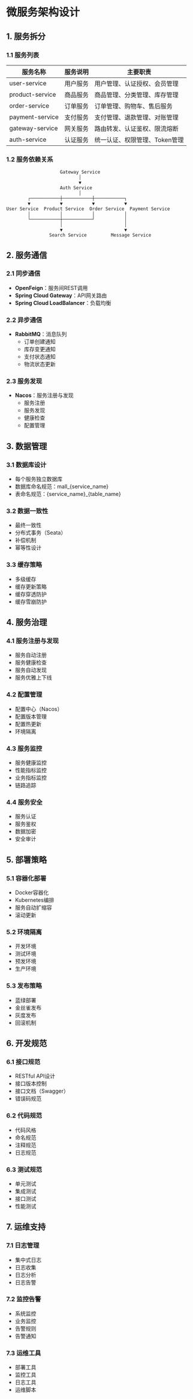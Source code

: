 # 微服务架构设计

## 1. 服务拆分

### 1.1 服务列表

| 服务名称 | 服务说明 | 主要职责 |
|---------|---------|---------|
| user-service | 用户服务 | 用户管理、认证授权、会员管理 |
| product-service | 商品服务 | 商品管理、分类管理、库存管理 |
| order-service | 订单服务 | 订单管理、购物车、售后服务 |
| payment-service | 支付服务 | 支付管理、退款管理、对账管理 |
| gateway-service | 网关服务 | 路由转发、认证鉴权、限流熔断 |
| auth-service | 认证服务 | 统一认证、权限管理、Token管理 |

### 1.2 服务依赖关系

```
                    Gateway Service
                           │
                           ▼
                    Auth Service
                           │
        ┌───────────┼───────────┼───────────┐
        ▼           ▼           ▼           ▼
User Service  Product Service  Order Service  Payment Service
        │           │           │           │
        └───────────┼───────────┘           │
                    │                       │
                    ▼                       ▼
                Search Service         Message Service
```

## 2. 服务通信

### 2.1 同步通信
- **OpenFeign**：服务间REST调用
- **Spring Cloud Gateway**：API网关路由
- **Spring Cloud LoadBalancer**：负载均衡

### 2.2 异步通信
- **RabbitMQ**：消息队列
  - 订单创建通知
  - 库存变更通知
  - 支付状态通知
  - 物流状态更新

### 2.3 服务发现
- **Nacos**：服务注册与发现
  - 服务注册
  - 服务发现
  - 健康检查
  - 配置管理

## 3. 数据管理

### 3.1 数据库设计
- 每个服务独立数据库
- 数据库命名规范：mall_{service_name}
- 表命名规范：{service_name}_{table_name}

### 3.2 数据一致性
- 最终一致性
- 分布式事务（Seata）
- 补偿机制
- 幂等性设计

### 3.3 缓存策略
- 多级缓存
- 缓存更新策略
- 缓存穿透防护
- 缓存雪崩防护

## 4. 服务治理

### 4.1 服务注册与发现
- 服务自动注册
- 服务健康检查
- 服务自动发现
- 服务优雅上下线

### 4.2 配置管理
- 配置中心（Nacos）
- 配置版本管理
- 配置热更新
- 环境隔离

### 4.3 服务监控
- 服务健康监控
- 性能指标监控
- 业务指标监控
- 链路追踪

### 4.4 服务安全
- 服务认证
- 服务鉴权
- 数据加密
- 安全审计

## 5. 部署策略

### 5.1 容器化部署
- Docker容器化
- Kubernetes编排
- 服务自动扩缩容
- 滚动更新

### 5.2 环境隔离
- 开发环境
- 测试环境
- 预发环境
- 生产环境

### 5.3 发布策略
- 蓝绿部署
- 金丝雀发布
- 灰度发布
- 回滚机制

## 6. 开发规范

### 6.1 接口规范
- RESTful API设计
- 接口版本控制
- 接口文档（Swagger）
- 错误码规范

### 6.2 代码规范
- 代码风格
- 命名规范
- 注释规范
- 日志规范

### 6.3 测试规范
- 单元测试
- 集成测试
- 接口测试
- 性能测试

## 7. 运维支持

### 7.1 日志管理
- 集中式日志
- 日志收集
- 日志分析
- 日志告警

### 7.2 监控告警
- 系统监控
- 业务监控
- 告警规则
- 告警通知

### 7.3 运维工具
- 部署工具
- 监控工具
- 日志工具
- 运维脚本 